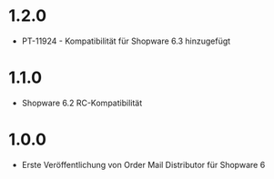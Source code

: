 # 1.2.0
- PT-11924 - Kompatibilität für Shopware 6.3 hinzugefügt

# 1.1.0
- Shopware 6.2 RC-Kompatibilität

# 1.0.0
- Erste Veröffentlichung von Order Mail Distributor für Shopware 6

